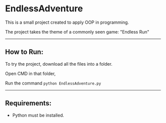 # EndlessAdventure

This is a small project created to apply OOP in programming.

The project takes the theme of a commonly seen game: "Endless Run"

***

## How to Run:

To try the project, download all the files into a folder.

Open CMD in that folder,

Run the command `python EndlessAdventure.py`

***

## Requirements:

- Python must be installed.
